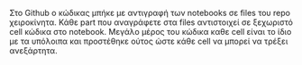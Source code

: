 Στο Github ο κώδικας μπήκε με αντιγραφή των notebooks σε files του repo χειροκίνητα. Κάθε part που αναγράφετε στα files αντιστοιχεί σε ξεχωριστό cell κώδικα στο notebook. 
Μεγάλο μέρος του κώδικα καθε cell είναι το ίδιο με τα υπόλοιπα και προστέθηκε ούτος ώστε κάθε cell να μπορεί να τρέξει ανεξάρτητα.
